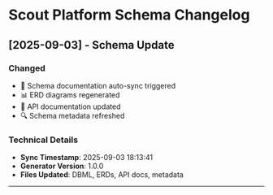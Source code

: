 # Scout Platform Schema Changelog

## [2025-09-03] - Schema Update

### Changed
- 🔄 Schema documentation auto-sync triggered
- 📊 ERD diagrams regenerated
- 📝 API documentation updated
- 🔍 Schema metadata refreshed

### Technical Details
- **Sync Timestamp**: 2025-09-03 18:13:41
- **Generator Version**: 1.0.0
- **Files Updated**: DBML, ERDs, API docs, metadata

---

